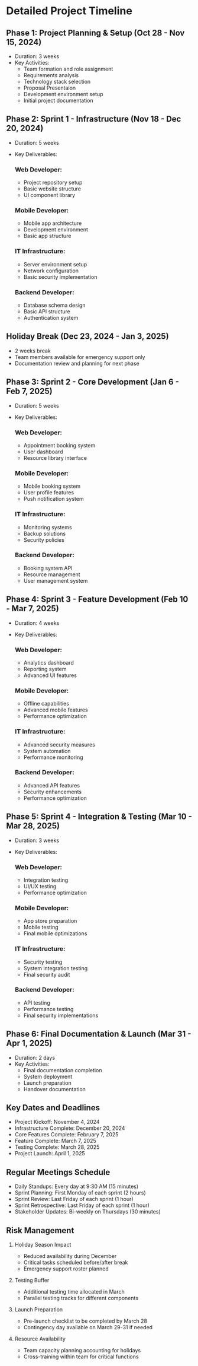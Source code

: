 # Detailed Project Timeline

## Phase 1: Project Planning & Setup (Oct 28 - Nov 15, 2024)
- Duration: 3 weeks
- Key Activities:
  * Team formation and role assignment
  * Requirements analysis
  * Technology stack selection
  * Proposal Presentaion
  * Development environment setup
  * Initial project documentation

## Phase 2: Sprint 1 - Infrastructure (Nov 18 - Dec 20, 2024)
- Duration: 5 weeks
- Key Deliverables:
  ### Web Developer:
  * Project repository setup
  * Basic website structure
  * UI component library
  
  ### Mobile Developer:
  * Mobile app architecture
  * Development environment
  * Basic app structure
  
  ### IT Infrastructure:
  * Server environment setup
  * Network configuration
  * Basic security implementation
  
  ### Backend Developer:
  * Database schema design
  * Basic API structure
  * Authentication system

## Holiday Break (Dec 23, 2024 - Jan 3, 2025)
- 2 weeks break
- Team members available for emergency support only
- Documentation review and planning for next phase

## Phase 3: Sprint 2 - Core Development (Jan 6 - Feb 7, 2025)
- Duration: 5 weeks
- Key Deliverables:
  ### Web Developer:
  * Appointment booking system
  * User dashboard
  * Resource library interface
  
  ### Mobile Developer:
  * Mobile booking system
  * User profile features
  * Push notification system
  
  ### IT Infrastructure:
  * Monitoring systems
  * Backup solutions
  * Security policies
  
  ### Backend Developer:
  * Booking system API
  * Resource management
  * User management system

## Phase 4: Sprint 3 - Feature Development (Feb 10 - Mar 7, 2025)
- Duration: 4 weeks
- Key Deliverables:
  ### Web Developer:
  * Analytics dashboard
  * Reporting system
  * Advanced UI features
  
  ### Mobile Developer:
  * Offline capabilities
  * Advanced mobile features
  * Performance optimization
  
  ### IT Infrastructure:
  * Advanced security measures
  * System automation
  * Performance monitoring
  
  ### Backend Developer:
  * Advanced API features
  * Security enhancements
  * Performance optimization

## Phase 5: Sprint 4 - Integration & Testing (Mar 10 - Mar 28, 2025)
- Duration: 3 weeks
- Key Deliverables:
  ### Web Developer:
  * Integration testing
  * UI/UX testing
  * Performance optimization
  
  ### Mobile Developer:
  * App store preparation
  * Mobile testing
  * Final mobile optimizations
  
  ### IT Infrastructure:
  * Security testing
  * System integration testing
  * Final security audit
  
  ### Backend Developer:
  * API testing
  * Performance testing
  * Final security implementations

## Phase 6: Final Documentation & Launch (Mar 31 - Apr 1, 2025)
- Duration: 2 days
- Key Activities:
  * Final documentation completion
  * System deployment
  * Launch preparation
  * Handover documentation

## Key Dates and Deadlines
- Project Kickoff: November 4, 2024
- Infrastructure Complete: December 20, 2024
- Core Features Complete: February 7, 2025
- Feature Complete: March 7, 2025
- Testing Complete: March 28, 2025
- Project Launch: April 1, 2025

## Regular Meetings Schedule
- Daily Standups: Every day at 9:30 AM (15 minutes)
- Sprint Planning: First Monday of each sprint (2 hours)
- Sprint Review: Last Friday of each sprint (1 hour)
- Sprint Retrospective: Last Friday of each sprint (1 hour)
- Stakeholder Updates: Bi-weekly on Thursdays (30 minutes)

## Risk Management
1. Holiday Season Impact
   - Reduced availability during December
   - Critical tasks scheduled before/after break
   - Emergency support roster planned

2. Testing Buffer
   - Additional testing time allocated in March
   - Parallel testing tracks for different components

3. Launch Preparation
   - Pre-launch checklist to be completed by March 28
   - Contingency day available on March 29-31 if needed

4. Resource Availability
   - Team capacity planning accounting for holidays
   - Cross-training within team for critical functions
